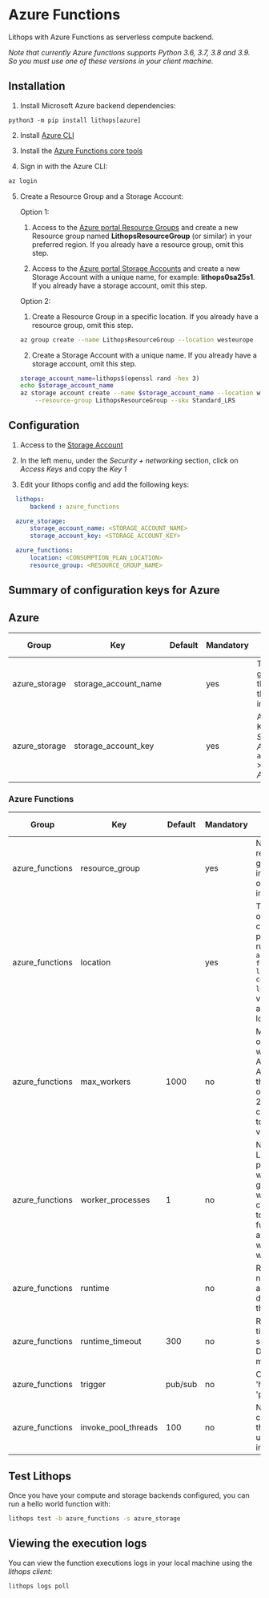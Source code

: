 # Azure Functions

Lithops with Azure Functions as serverless compute backend.

*Note that currently Azure functions supports Python 3.6, 3.7, 3.8 and 3.9. So you must use one of these versions in your client machine.*

## Installation

1. Install Microsoft Azure backend dependencies:

```
python3 -m pip install lithops[azure]
```

2. Install [Azure CLI](https://docs.microsoft.com/en-us/cli/azure/install-azure-cli?view=azure-cli-latest)

3. Install the [Azure Functions core tools](https://github.com/Azure/azure-functions-core-tools)

4. Sign in with the Azure CLI:

```bash
az login
```

5. Create a Resource Group and a Storage Account:

   Option 1:

     1. Access to the [Azure portal Resource Groups](https://portal.azure.com/#view/HubsExtension/BrowseResourceGroups) and create a new Resource group named **LithopsResourceGroup** (or similar) in your preferred region. If you already have a resource group, omit this step.
     
     2. Access to the [Azure portal Storage Accounts](https://portal.azure.com/#view/HubsExtension/BrowseResource/resourceType/Microsoft.Storage%2FStorageAccounts) and create a new Storage Account with a unique name, for example: **lithops0sa25s1**. If you already have a storage account, omit this step.

   Option 2:

    1. Create a Resource Group in a specific location. If you already have a resource group, omit this step.
    
    ```bash
    az group create --name LithopsResourceGroup --location westeurope
    ```
    
    2. Create a Storage Account with a unique name. If you already have a storage account, omit this step.
    
    ```bash
    storage_account_name=lithops$(openssl rand -hex 3)
    echo $storage_account_name
    az storage account create --name $storage_account_name --location westeurope \
        --resource-group LithopsResourceGroup --sku Standard_LRS
    ```

## Configuration

1. Access to the [Storage Account](https://portal.azure.com/#view/HubsExtension/BrowseResource/resourceType/Microsoft.Storage%2FStorageAccounts)

2. In the left menu, under the *Security + networking* section, click on *Access Keys* and copy the *Key 1*

3. Edit your lithops config and add the following keys:

```yaml
  lithops:
      backend : azure_functions

  azure_storage:
      storage_account_name: <STORAGE_ACCOUNT_NAME>
      storage_account_key: <STORAGE_ACCOUNT_KEY>

  azure_functions:
      location: <CONSUMPTION_PLAN_LOCATION>
      resource_group: <RESOURCE_GROUP_NAME>
```

## Summary of configuration keys for Azure

## Azure

|Group|Key|Default|Mandatory|Additional info|
|---|---|---|---|---|
|azure_storage| storage_account_name | |yes |  The name generated in the step 5 of the installation |
|azure_storage| storage_account_key |  | yes |  An Account Key, found in *Storage Accounts* > `account_name` > *Settings* > *Access Keys*|

### Azure Functions

|Group|Key|Default|Mandatory|Additional info|
|---|---|---|---|---|
|azure_functions| resource_group | |yes | Name of the resource group used in the step 5 of the installation. |
|azure_functions| location |  |yes | The location of the consumption plan for the runtime. Use `az functionapp list-consumption-locations` to view the available locations.|
|azure_functions | max_workers | 1000 | no | Max number of parallel workers. Altough Azure limits the number of workrs to 200, it is convenient to keep this value high|
|azure_functions | worker_processes | 1 | no | Number of Lithops processes within a given worker. This can be used to parallelize function activations within a worker |
|azure_functions| runtime |  |no | Runtime name already deployed in the service|
|azure_functions | runtime_timeout | 300 |no | Runtime timeout in seconds. Default 5 minutes |
|azure_functions| trigger | pub/sub  | no | One of 'https' or 'pub/sub'|
|azure_functions | invoke_pool_threads | 100 |no | Number of concurrent threads used for invocation |


## Test Lithops
Once you have your compute and storage backends configured, you can run a hello world function with:

```bash
lithops test -b azure_functions -s azure_storage
```


## Viewing the execution logs

You can view the function executions logs in your local machine using the *lithops client*:

```bash
lithops logs poll
```